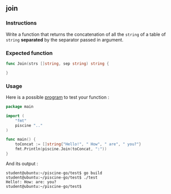 ## join

### Instructions

Write a function that returns the concatenation of all the `string` of a table of `string` **separated** by the separator passed in argument.

### Expected function

```go
func Join(strs []string, sep string) string {

}
```

### Usage

Here is a possible [program](TODO-LINK) to test your function :

```go
package main

import (
	"fmt"
	piscine ".."
)

func main() {
	toConcat := []string{"Hello!", " How", " are", " you?"}
	fmt.Println(piscine.Join(toConcat, ":"))
}
```

And its output :

```console
student@ubuntu:~/piscine-go/test$ go build
student@ubuntu:~/piscine-go/test$ ./test
Hello!: How: are: you?
student@ubuntu:~/piscine-go/test$
```
